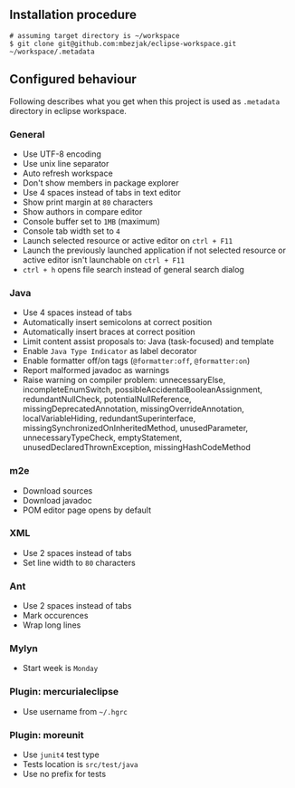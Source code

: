 ## Installation procedure

    # assuming target directory is ~/workspace
    $ git clone git@github.com:mbezjak/eclipse-workspace.git ~/workspace/.metadata

## Configured behaviour

Following describes what you get when this project is used as `.metadata`
directory in eclipse workspace.

### General

 * Use UTF-8 encoding
 * Use unix line separator
 * Auto refresh workspace
 * Don't show members in package explorer
 * Use 4 spaces instead of tabs in text editor
 * Show print margin at `80` characters
 * Show authors in compare editor
 * Console buffer set to `1MB` (maximum)
 * Console tab width set to `4`
 * Launch selected resource or active editor on `ctrl + F11`
 * Launch the previously launched application if not selected resource or active
   editor isn't launchable on `ctrl + F11`
 * `ctrl + h` opens file search instead of general search dialog

### Java

 * Use 4 spaces instead of tabs
 * Automatically insert semicolons at correct position
 * Automatically insert braces at correct position
 * Limit content assist proposals to: Java (task-focused) and template
 * Enable `Java Type Indicator` as label decorator
 * Enable formatter off/on tags (`@formatter:off`, `@formatter:on`)
 * Report malformed javadoc as warnings
 * Raise warning on compiler problem: unnecessaryElse, incompleteEnumSwitch,
   possibleAccidentalBooleanAssignment, redundantNullCheck,
   potentialNullReference, missingDeprecatedAnnotation,
   missingOverrideAnnotation, localVariableHiding, redundantSuperinterface,
   missingSynchronizedOnInheritedMethod, unusedParameter, unnecessaryTypeCheck,
   emptyStatement, unusedDeclaredThrownException, missingHashCodeMethod

### m2e

 * Download sources
 * Download javadoc
 * POM editor page opens by default

### XML

 * Use 2 spaces instead of tabs
 * Set line width to `80` characters

### Ant

 * Use 2 spaces instead of tabs
 * Mark occurences
 * Wrap long lines

### Mylyn

 * Start week is `Monday`

### Plugin: mercurialeclipse

 * Use username from `~/.hgrc`

### Plugin: moreunit

 * Use `junit4` test type
 * Tests location is `src/test/java`
 * Use no prefix for tests
